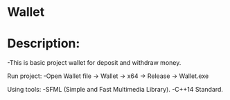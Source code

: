 # Wallet

# Description:
-This is basic project wallet for deposit and withdraw money.

Run project:
-Open Wallet file -> Wallet -> x64 -> Release -> Wallet.exe

Using tools:
-SFML (Simple and Fast Multimedia Library).
-C++14 Standard.
